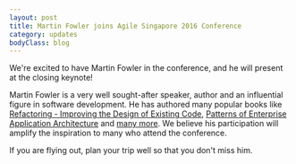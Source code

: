 ```yaml
---
layout: post
title: Martin Fowler joins Agile Singapore 2016 Conference
category: updates
bodyClass: blog
---
```


We're excited to have Martin Fowler in the conference, and he will present at the closing keynote!

Martin Fowler is a very well sought-after speaker, author and an influential figure in software development. He has authored many popular books like [Refactoring - Improving the Design of Existing Code](http://martinfowler.com/books/refactoring.html), [Patterns of Enterprise Application Architecture](http://martinfowler.com/books/eaa.html) and [many more](http://martinfowler.com/aboutMe.html). We believe his participation will amplify the inspiration to many who attend the conference.

If you are flying out, plan your trip well so that you don't miss him.
